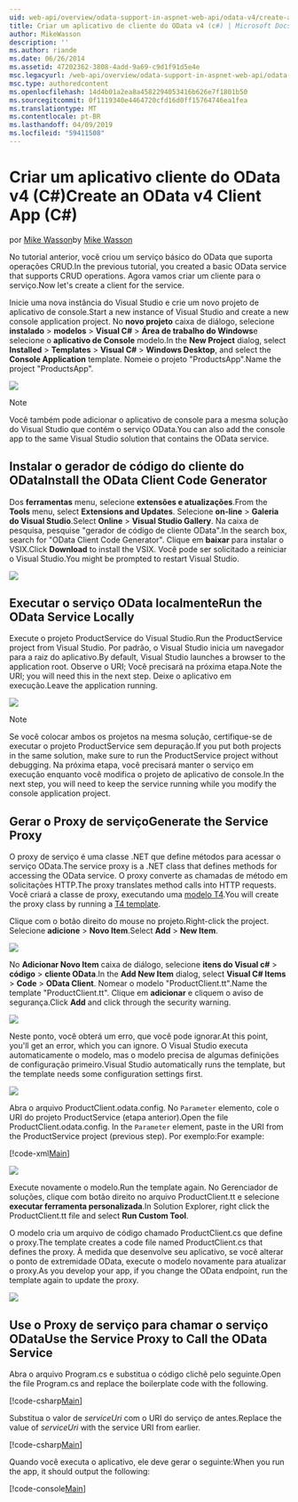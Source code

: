 ```yaml
---
uid: web-api/overview/odata-support-in-aspnet-web-api/odata-v4/create-an-odata-v4-client-app
title: Criar um aplicativo de cliente do OData v4 (c#) | Microsoft Docs
author: MikeWasson
description: ''
ms.author: riande
ms.date: 06/26/2014
ms.assetid: 47202362-3808-4add-9a69-c9d1f91d5e4e
msc.legacyurl: /web-api/overview/odata-support-in-aspnet-web-api/odata-v4/create-an-odata-v4-client-app
msc.type: authoredcontent
ms.openlocfilehash: 14d4b01a2ea8a4582294053416b626e7f1801b50
ms.sourcegitcommit: 0f1119340e4464720cfd16d0ff15764746ea1fea
ms.translationtype: MT
ms.contentlocale: pt-BR
ms.lasthandoff: 04/09/2019
ms.locfileid: "59411508"
---
```

# <a name="create-an-odata-v4-client-app-c"></a><span data-ttu-id="75bcc-102">Criar um aplicativo cliente do OData v4 (C#)</span><span class="sxs-lookup"><span data-stu-id="75bcc-102">Create an OData v4 Client App (C#)</span></span>

<span data-ttu-id="75bcc-103">por [Mike Wasson](https://github.com/MikeWasson)</span><span class="sxs-lookup"><span data-stu-id="75bcc-103">by [Mike Wasson](https://github.com/MikeWasson)</span></span>

<span data-ttu-id="75bcc-104">No tutorial anterior, você criou um serviço básico do OData que suporta operações CRUD.</span><span class="sxs-lookup"><span data-stu-id="75bcc-104">In the previous tutorial, you created a basic OData service that supports CRUD operations.</span></span> <span data-ttu-id="75bcc-105">Agora vamos criar um cliente para o serviço.</span><span class="sxs-lookup"><span data-stu-id="75bcc-105">Now let's create a client for the service.</span></span>

<span data-ttu-id="75bcc-106">Inicie uma nova instância do Visual Studio e crie um novo projeto de aplicativo de console.</span><span class="sxs-lookup"><span data-stu-id="75bcc-106">Start a new instance of Visual Studio and create a new console application project.</span></span> <span data-ttu-id="75bcc-107">No **novo projeto** caixa de diálogo, selecione **instalado** &gt; **modelos** &gt; **Visual C#** &gt; **Área de trabalho do Windows**e selecione o **aplicativo de Console** modelo.</span><span class="sxs-lookup"><span data-stu-id="75bcc-107">In the **New Project** dialog, select **Installed** &gt; **Templates** &gt; **Visual C#** &gt; **Windows Desktop**, and select the **Console Application** template.</span></span> <span data-ttu-id="75bcc-108">Nomeie o projeto &quot;ProductsApp&quot;.</span><span class="sxs-lookup"><span data-stu-id="75bcc-108">Name the project &quot;ProductsApp&quot;.</span></span>

![](create-an-odata-v4-client-app/_static/image1.png)

> [!NOTE]
> <span data-ttu-id="75bcc-109">Você também pode adicionar o aplicativo de console para a mesma solução do Visual Studio que contém o serviço OData.</span><span class="sxs-lookup"><span data-stu-id="75bcc-109">You can also add the console app to the same Visual Studio solution that contains the OData service.</span></span>


## <a name="install-the-odata-client-code-generator"></a><span data-ttu-id="75bcc-110">Instalar o gerador de código do cliente do OData</span><span class="sxs-lookup"><span data-stu-id="75bcc-110">Install the OData Client Code Generator</span></span>

<span data-ttu-id="75bcc-111">Dos **ferramentas** menu, selecione **extensões e atualizações**.</span><span class="sxs-lookup"><span data-stu-id="75bcc-111">From the **Tools** menu, select **Extensions and Updates**.</span></span> <span data-ttu-id="75bcc-112">Selecione **on-line** &gt; **Galeria do Visual Studio**.</span><span class="sxs-lookup"><span data-stu-id="75bcc-112">Select **Online** &gt; **Visual Studio Gallery**.</span></span> <span data-ttu-id="75bcc-113">Na caixa de pesquisa, pesquise &quot;gerador de código de cliente OData&quot;.</span><span class="sxs-lookup"><span data-stu-id="75bcc-113">In the search box, search for &quot;OData Client Code Generator&quot;.</span></span> <span data-ttu-id="75bcc-114">Clique em **baixar** para instalar o VSIX.</span><span class="sxs-lookup"><span data-stu-id="75bcc-114">Click **Download** to install the VSIX.</span></span> <span data-ttu-id="75bcc-115">Você pode ser solicitado a reiniciar o Visual Studio.</span><span class="sxs-lookup"><span data-stu-id="75bcc-115">You might be prompted to restart Visual Studio.</span></span>

[![](create-an-odata-v4-client-app/_static/image3.png)](create-an-odata-v4-client-app/_static/image2.png)

## <a name="run-the-odata-service-locally"></a><span data-ttu-id="75bcc-116">Executar o serviço OData localmente</span><span class="sxs-lookup"><span data-stu-id="75bcc-116">Run the OData Service Locally</span></span>

<span data-ttu-id="75bcc-117">Execute o projeto ProductService do Visual Studio.</span><span class="sxs-lookup"><span data-stu-id="75bcc-117">Run the ProductService project from Visual Studio.</span></span> <span data-ttu-id="75bcc-118">Por padrão, o Visual Studio inicia um navegador para a raiz do aplicativo.</span><span class="sxs-lookup"><span data-stu-id="75bcc-118">By default, Visual Studio launches a browser to the application root.</span></span> <span data-ttu-id="75bcc-119">Observe o URI; Você precisará na próxima etapa.</span><span class="sxs-lookup"><span data-stu-id="75bcc-119">Note the URI; you will need this in the next step.</span></span> <span data-ttu-id="75bcc-120">Deixe o aplicativo em execução.</span><span class="sxs-lookup"><span data-stu-id="75bcc-120">Leave the application running.</span></span>

![](create-an-odata-v4-client-app/_static/image4.png)

> [!NOTE]
> <span data-ttu-id="75bcc-121">Se você colocar ambos os projetos na mesma solução, certifique-se de executar o projeto ProductService sem depuração.</span><span class="sxs-lookup"><span data-stu-id="75bcc-121">If you put both projects in the same solution, make sure to run the ProductService project without debugging.</span></span> <span data-ttu-id="75bcc-122">Na próxima etapa, você precisará manter o serviço em execução enquanto você modifica o projeto de aplicativo de console.</span><span class="sxs-lookup"><span data-stu-id="75bcc-122">In the next step, you will need to keep the service running while you modify the console application project.</span></span>


## <a name="generate-the-service-proxy"></a><span data-ttu-id="75bcc-123">Gerar o Proxy de serviço</span><span class="sxs-lookup"><span data-stu-id="75bcc-123">Generate the Service Proxy</span></span>

<span data-ttu-id="75bcc-124">O proxy de serviço é uma classe .NET que define métodos para acessar o serviço OData.</span><span class="sxs-lookup"><span data-stu-id="75bcc-124">The service proxy is a .NET class that defines methods for accessing the OData service.</span></span> <span data-ttu-id="75bcc-125">O proxy converte as chamadas de método em solicitações HTTP.</span><span class="sxs-lookup"><span data-stu-id="75bcc-125">The proxy translates method calls into HTTP requests.</span></span> <span data-ttu-id="75bcc-126">Você criará a classe de proxy, executando uma [modelo T4](https://msdn.microsoft.com/library/bb126445.aspx).</span><span class="sxs-lookup"><span data-stu-id="75bcc-126">You will create the proxy class by running a [T4 template](https://msdn.microsoft.com/library/bb126445.aspx).</span></span>

<span data-ttu-id="75bcc-127">Clique com o botão direito do mouse no projeto.</span><span class="sxs-lookup"><span data-stu-id="75bcc-127">Right-click the project.</span></span> <span data-ttu-id="75bcc-128">Selecione **adicione** &gt; **Novo Item**.</span><span class="sxs-lookup"><span data-stu-id="75bcc-128">Select **Add** &gt; **New Item**.</span></span>

![](create-an-odata-v4-client-app/_static/image5.png)

<span data-ttu-id="75bcc-129">No **Adicionar Novo Item** caixa de diálogo, selecione **itens do Visual c#** &gt; **código** &gt; **cliente OData**.</span><span class="sxs-lookup"><span data-stu-id="75bcc-129">In the **Add New Item** dialog, select **Visual C# Items** &gt; **Code** &gt; **OData Client**.</span></span> <span data-ttu-id="75bcc-130">Nomear o modelo &quot;ProductClient.tt&quot;.</span><span class="sxs-lookup"><span data-stu-id="75bcc-130">Name the template &quot;ProductClient.tt&quot;.</span></span> <span data-ttu-id="75bcc-131">Clique em **adicionar** e cliquem o aviso de segurança.</span><span class="sxs-lookup"><span data-stu-id="75bcc-131">Click **Add** and click through the security warning.</span></span>

[![](create-an-odata-v4-client-app/_static/image7.png)](create-an-odata-v4-client-app/_static/image6.png)

<span data-ttu-id="75bcc-132">Neste ponto, você obterá um erro, que você pode ignorar.</span><span class="sxs-lookup"><span data-stu-id="75bcc-132">At this point, you'll get an error, which you can ignore.</span></span> <span data-ttu-id="75bcc-133">O Visual Studio executa automaticamente o modelo, mas o modelo precisa de algumas definições de configuração primeiro.</span><span class="sxs-lookup"><span data-stu-id="75bcc-133">Visual Studio automatically runs the template, but the template needs some configuration settings first.</span></span>

[![](create-an-odata-v4-client-app/_static/image9.png)](create-an-odata-v4-client-app/_static/image8.png)

<span data-ttu-id="75bcc-134">Abra o arquivo ProductClient.odata.config. No `Parameter` elemento, cole o URI do projeto ProductService (etapa anterior).</span><span class="sxs-lookup"><span data-stu-id="75bcc-134">Open the file ProductClient.odata.config. In the `Parameter` element, paste in the URI from the ProductService project (previous step).</span></span> <span data-ttu-id="75bcc-135">Por exemplo:</span><span class="sxs-lookup"><span data-stu-id="75bcc-135">For example:</span></span>

[!code-xml[Main](create-an-odata-v4-client-app/samples/sample1.xml)]

[![](create-an-odata-v4-client-app/_static/image11.png)](create-an-odata-v4-client-app/_static/image10.png)

<span data-ttu-id="75bcc-136">Execute novamente o modelo.</span><span class="sxs-lookup"><span data-stu-id="75bcc-136">Run the template again.</span></span> <span data-ttu-id="75bcc-137">No Gerenciador de soluções, clique com botão direito no arquivo ProductClient.tt e selecione **executar ferramenta personalizada**.</span><span class="sxs-lookup"><span data-stu-id="75bcc-137">In Solution Explorer, right click the ProductClient.tt file and select **Run Custom Tool**.</span></span>

<span data-ttu-id="75bcc-138">O modelo cria um arquivo de código chamado ProductClient.cs que define o proxy.</span><span class="sxs-lookup"><span data-stu-id="75bcc-138">The template creates a code file named ProductClient.cs that defines the proxy.</span></span> <span data-ttu-id="75bcc-139">À medida que desenvolve seu aplicativo, se você alterar o ponto de extremidade OData, execute o modelo novamente para atualizar o proxy.</span><span class="sxs-lookup"><span data-stu-id="75bcc-139">As you develop your app, if you change the OData endpoint, run the template again to update the proxy.</span></span>

![](create-an-odata-v4-client-app/_static/image12.png)

## <a name="use-the-service-proxy-to-call-the-odata-service"></a><span data-ttu-id="75bcc-140">Use o Proxy de serviço para chamar o serviço OData</span><span class="sxs-lookup"><span data-stu-id="75bcc-140">Use the Service Proxy to Call the OData Service</span></span>

<span data-ttu-id="75bcc-141">Abra o arquivo Program.cs e substitua o código clichê pelo seguinte.</span><span class="sxs-lookup"><span data-stu-id="75bcc-141">Open the file Program.cs and replace the boilerplate code with the following.</span></span>

[!code-csharp[Main](create-an-odata-v4-client-app/samples/sample2.cs)]

<span data-ttu-id="75bcc-142">Substitua o valor de *serviceUri* com o URI do serviço de antes.</span><span class="sxs-lookup"><span data-stu-id="75bcc-142">Replace the value of *serviceUri* with the service URI from earlier.</span></span>

[!code-csharp[Main](create-an-odata-v4-client-app/samples/sample3.cs)]

<span data-ttu-id="75bcc-143">Quando você executa o aplicativo, ele deve gerar o seguinte:</span><span class="sxs-lookup"><span data-stu-id="75bcc-143">When you run the app, it should output the following:</span></span>

[!code-console[Main](create-an-odata-v4-client-app/samples/sample4.cmd)]
